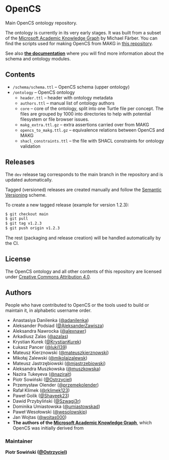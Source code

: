 # OpenCS
Main OpenCS ontology repository.

The ontology is currently in its very early stages. It was built from a subset of the [Microsoft Academic Knowledge Graph](https://makg.org/) by Michael Färber. You can find the scripts used for making OpenCS from MAKG in [this repository](https://github.com/OpenCS-ontology/makg-to-opencs).

See also **[the documentation](https://github.com/OpenCS-ontology/OpenCS/wiki/)** where you will find more information about the schema and ontology modules.

## Contents

- `/schema/schema.ttl` – OpenCS schema (upper ontology)
- `/ontology` – OpenCS ontology
  - `header.ttl` – header with ontology metadata
  - `authors.ttl` – manual list of ontology authors
  - `core` – core of the ontology, split into one Turtle file per concept. The files are grouped by 1000 into directories to help with potential filesystem or file browser issues.
  - `makg_extra.ttl.gz` – extra assertions carried over from MAKG
  - `opencs_to_makg.ttl.gz` – equivalence relations between OpenCS and MAKG
  - `shacl_constraints.ttl` – the file with SHACL constraints for ontology validation

## Releases
The `dev` release tag corresponds to the main branch in the repository and is updated automatically.

Tagged (versioned) releases are created manually and follow the [Semantic Versioning](https://semver.org/) scheme.

To create a new tagged release (example for version 1.2.3):
```sh
$ git checkout main
$ git pull
$ git tag v1.2.3
$ git push origin v1.2.3
```

The rest (packaging and release creation) will be handled automatically by the CI.

## License

The OpenCS ontology and all other contents of this repository are licensed under [Creative Commons Attribution 4.0](https://creativecommons.org/licenses/by/4.0/).

## Authors

People who have contributed to OpenCS or the tools used to build or maintain it, in alphabetic username order.

- Anastasiya Danilenka ([@adanilenka](https://github.com/adanilenka))
- Aleksander Podsiad ([@AleksanderZawisza](https://github.com/AleksanderZawisza))
- Aleksandra Nawrocka ([@alexnawr](https://github.com/alexnawr))
- Arkadiusz Zalas ([@azalas](https://github.com/alexnawr))
- Krystian Kurek ([@KrystianKurek](https://github.com/KrystianKurek))
- Łukasz Pancer ([@luki139](https://github.com/luki139))
- Mateusz Kierznowski ([@mateuszkierznowski](https://github.com/mateuszkierznowski))
- Mikołaj Zalewski ([@mikolajzalewsk](https://github.com/mikolajzalewski))
- Mateusz Jastrzębiowski ([@mjastrzebiowski](https://github.com/mjastrzebiowski))
- Aleksandra Muszkowska ([@muszkowska](https://github.com/muszkowska))
- Nazira Tukeyeva ([@nazirait](https://github.com/nazirait))
- Piotr Sowiński ([@Ostrzyciel](https://github.com/Ostrzyciel))
- Przemysław Olender ([@przemekolender](https://github.com/przemekolender))
- Rafał Klimek ([@rklimek123](https://github.com/rklimek123))
- Paweł Golik ([@Shaveek23](https://github.com/Shaveek23))
- Dawid Przybyliński ([@Szwagi3r](https://github.com/Szwagi3r))
- Dominika Umiastowska ([@umiastowskad](https://github.com/umiastowskad))
- Paweł Wesołowski ([@wesolowskip](https://github.com/wesolowskip))
- Jan Wojtas ([@wojtas000](https://github.com/wojtas000))
- **The authors of the [Microsoft Academic Knowledge Graph](https://makg.org/)**, which OpenCS was initially derived from

### Maintainer
**Piotr Sowiński ([@Ostrzyciel](https://github.com/Ostrzyciel))**
